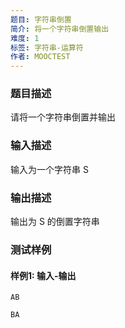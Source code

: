 ```yaml
---
题目: 字符串倒置
简介: 将一个字符串倒置输出
难度: 1
标签: 字符串-运算符
作者: MOOCTEST
---
```


### 题目描述

请将一个字符串倒置并输出

### 输入描述

输入为一个字符串 S

### 输出描述

输出为 S 的倒置字符串

### 测试样例

#### 样例1: 输入-输出

```
AB
```

```
BA
```


